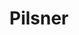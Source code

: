 ---
title: Pilsner
bjcp_cat: Czech Premium Pale Lager (3 B)
brew_date: February 11, 2022
type: homebrew_recipe
short_description: 
page_url: /recipes/Pilsner.html
---